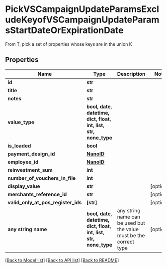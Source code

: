 # PickVSCampaignUpdateParamsExcludeKeyofVSCampaignUpdateParamsStartDateOrExpirationDate

From T, pick a set of properties whose keys are in the union K

## Properties
Name | Type | Description | Notes
------------ | ------------- | ------------- | -------------
**id** | **str** |  | 
**title** | **str** |  | 
**notes** | **str** |  | 
**value_type** | **bool, date, datetime, dict, float, int, list, str, none_type** |  | 
**is_loaded** | **bool** |  | 
**payment_design_id** | [**NanoID**](NanoID.md) |  | 
**employee_id** | [**NanoID**](NanoID.md) |  | 
**reinvestment_sum** | **int** |  | 
**number_of_vouchers_in_file** | **int** |  | 
**display_value** | **str** |  | [optional] 
**merchants_reference_id** | **str** |  | [optional] 
**valid_only_at_pos_register_ids** | **[str]** |  | [optional] 
**any string name** | **bool, date, datetime, dict, float, int, list, str, none_type** | any string name can be used but the value must be the correct type | [optional]

[[Back to Model list]](../README.md#documentation-for-models) [[Back to API list]](../README.md#documentation-for-api-endpoints) [[Back to README]](../README.md)


